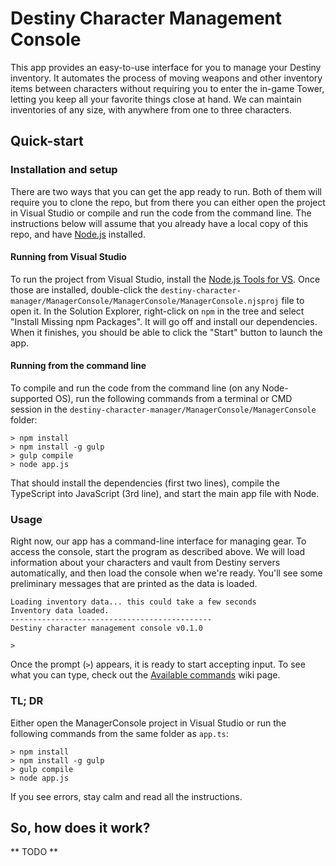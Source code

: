 Destiny Character Management Console
================================
This app provides an easy-to-use interface for you to manage your Destiny inventory. It automates the process of moving weapons and other inventory items between characters without requiring you to enter the in-game Tower, letting you keep all your favorite things close at hand. We can maintain inventories of any size, with anywhere from one to three characters.

## Quick-start

### Installation and setup
There are two ways that you can get the app ready to run. Both of them will require you to clone the repo, but from there you can either open the project in Visual Studio or compile and run the code from the command line. The instructions below will assume that you already have a local copy of this repo, and have [Node.js](https://nodejs.org/) installed.

#### Running from Visual Studio
To run the project from Visual Studio, install the [Node.js Tools for VS](https://nodejstools.codeplex.com/). Once those are installed, double-click the `destiny-character-manager/ManagerConsole/ManagerConsole/ManagerConsole.njsproj` file to open it. In the Solution Explorer, right-click on `npm` in the tree and select "Install Missing npm Packages". It will go off and install our dependencies. When it finishes, you should be able to click the "Start" button to launch the app.

#### Running from the command line
To compile and run the code from the command line (on any Node-supported OS), run the following commands from a terminal or CMD session in the `destiny-character-manager/ManagerConsole/ManagerConsole` folder:

```
> npm install
> npm install -g gulp
> gulp compile
> node app.js
```

That should install the dependencies (first two lines), compile the TypeScript into JavaScript (3rd line), and start the main app file with Node.

### Usage
Right now, our app has a command-line interface for managing gear. To access the console, start the program as described above. We will load information about your characters and vault from Destiny servers automatically, and then load the console when we're ready. You'll see some preliminary messages that are printed as the data is loaded.

```
Loading inventory data... this could take a few seconds
Inventory data loaded.
---------------------------------------------
Destiny character management console v0.1.0

>
```

Once the prompt (`>`) appears, it is ready to start accepting input. To see what you can type, check out the [Available commands](https://github.com/WasabiFan/destiny-character-manager/wiki/Available-commands) wiki page.

### TL; DR
Either open the ManagerConsole project in Visual Studio or run the following commands from the same folder as `app.ts`:

```
> npm install
> npm install -g gulp
> gulp compile
> node app.js
```

If you see errors, stay calm and read all the instructions.

## So, how does it work?
** TODO **

